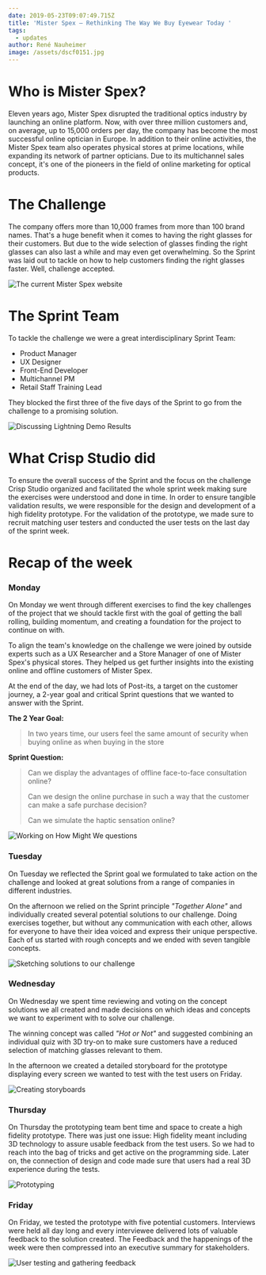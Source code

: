```yaml
---
date: 2019-05-23T09:07:49.715Z
title: 'Mister Spex – Rethinking The Way We Buy Eyewear Today '
tags:
  - updates
author: René Nauheimer
image: /assets/dscf0151.jpg
---
```

# Who is Mister Spex?

Eleven years ago, Mister Spex disrupted the traditional optics industry by launching an online platform. Now, with over three million customers and, on average, up to 15,000 orders per day, the company has become the most successful online optician in Europe. In addition to their online activities, the Mister Spex team also operates physical stores at prime locations, while expanding its network of partner opticians. Due to its multichannel sales concept, it's one of the pioneers in the field of online marketing for optical products.

# The Challenge

The company offers more than 10,000 frames from more than 100 brand names. That's a huge benefit when it comes to having the right glasses for their customers. But due to the wide selection of glasses finding the right glasses can also last a while and may even get overwhelming. So the Sprint was laid out to tackle on how to help customers finding the right glasses faster. Well, challenge accepted.

![The current Mister Spex website](/assets/dscf0481.jpg)

# The Sprint Team

To tackle the challenge we were a great interdisciplinary Sprint Team:

* Product Manager
* UX Designer
* Front-End Developer
* Multichannel PM
* Retail Staff Training Lead

They blocked the first three of the five days of the Sprint to go from the challenge to a promising solution.

![Discussing Lightning Demo Results](/assets/dscf0339.jpg)

# What Crisp Studio did

To ensure the overall success of the Sprint and the focus on the challenge Crisp Studio organized and facilitated the whole sprint week making sure the exercises were understood and done in time. In order to ensure tangible validation results, we were responsible for the design and development of a high fidelity prototype. For the validation of the prototype, we made sure to recruit matching user testers and conducted the user tests on the last day of the sprint week.

# Recap of the week

### Monday

On Monday we went through different exercises to find the key challenges of the project that we should tackle first with the goal of getting the ball rolling, building momentum, and creating a foundation for the project to continue on with.

To align the team's knowledge on the challenge we were joined by outside experts such as a UX Researcher and a Store Manager of one of Mister Spex's physical stores. They helped us get further insights into the existing online and offline customers of Mister Spex. 

At the end of the day, we had lots of Post-its, a target on the customer journey, a 2-year goal and critical Sprint questions that we wanted to answer with the Sprint.

**The 2 Year Goal:**  

> In two years time, our users feel the same amount of security when buying online as when buying in the store

**Sprint Question:**  

> Can we display the advantages of offline face-to-face consultation online?
>
> Can we design the online purchase in such a way that the customer can make a safe purchase decision?
>
> Can we simulate the haptic sensation online?

![Working on How Might We questions](/assets/msx-g1.jpg)

### Tuesday

On Tuesday we reflected the Sprint goal we formulated to take action on the challenge and looked at great solutions from a range of companies in different industries.

On the afternoon we relied on the Sprint principle _"Together Alone"_ and individually created several potential solutions to our challenge. Doing exercises together, but without any communication with each other, allows for everyone to have their idea voiced and express their unique perspective. Each of us started with rough concepts and we ended with seven tangible concepts.

![Sketching solutions to our challenge](/assets/msx-g2.jpg)

### Wednesday

On ​Wednesday​ we spent time reviewing and voting on the concept solutions we all created and made decisions on which ideas and concepts we want to experiment with to solve our challenge. 

The winning concept was called _"Hot or Not"_ and suggested combining an individual quiz with 3D try-on to make sure customers have a reduced selection of matching glasses relevant to them.

In the afternoon we created a detailed storyboard for the prototype displaying every screen we wanted to test with the test users on Friday.

![Creating storyboards](/assets/msx-g3.jpg)

### Thursday

On ​Thursday​ the prototyping team bent time and space to create a high fidelity prototype. There was just one issue: High fidelity meant including 3D technology to assure usable feedback from the test users. So we had to reach into the bag of tricks and get active on the programming side. Later on, the connection of design and code made sure that users had a real 3D experience during the tests.

![Prototyping](/assets/msx-g4.jpg)

### Friday

On ​Friday​, we tested the prototype with five potential customers. Interviews were held all day long and every interviewee delivered lots of valuable feedback to the solution created. The Feedback and the happenings of the week were then compressed into an executive summary for stakeholders.

![User testing and gathering feedback](/assets/msx-g5.jpg)
